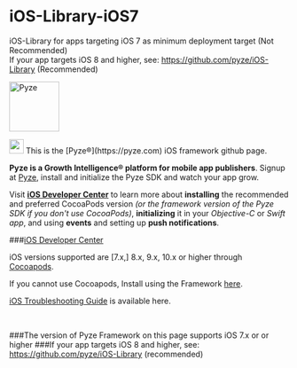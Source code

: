 # iOS-Library-iOS7
iOS-Library for apps targeting iOS 7 as minimum deployment target (Not Recommended)  
If your app targets iOS 8 and higher, see: https://github.com/pyze/iOS-Library (Recommended)

<a href="http://pyze.com" target="_Pyze"><img src="http://pyze.com/images/pyze-horizontal-color-RGB.svg" height="90" alt="Pyze"/></a>

<img src="http://pyze.com/images/apple.svg" height="26" />
This is the [Pyze&reg;](https://pyze.com) iOS framework github page.  

**Pyze is a Growth Intelligence&reg; platform for mobile app publishers**. 
Signup at  [Pyze](https://pyze.com), install and initialize the Pyze SDK and watch your app grow.  

Visit **<a href="https://iOS.pyze.com/">iOS Developer Center</a>** to learn more about **installing** the recommended and preferred CocoaPods version *(or the framework version of the Pyze SDK if you don't use CocoaPods)*, **initializing** it in your *Objective-C* or *Swift app*, and using **events** and setting up **push notifications**. 

###<a href="https://iOS.pyze.com">iOS Developer Center</a>

iOS versions supported are [7.x,] 8.x, 9.x, 10.x or higher through <a href="https://pyze.com/iOS-Install-Cocoapods.html">Cocoapods</a>. 

If you cannot use Cocoapods, Install using the Framework <a href="https://pyze.com/iOS-Install-Framework.html">here</a>.  

<a href="https://github.com/pyze/iOS-Library/wiki/iOS-Troubleshooting-Guide">iOS Troubleshooting Guide</a> is available here.

<br>

###The version of Pyze Framework on this page supports iOS 7.x or or higher
###If your app targets iOS 8 and higher, see: https://github.com/pyze/iOS-Library (recommended)
